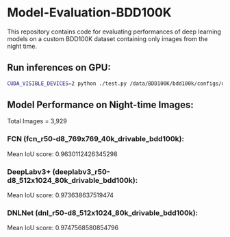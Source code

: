 # Model-Evaluation-BDD100K

This repository contains code for evaluating performances of deep learning models on a custom BDD100K dataset containing only images from the night time. 

## Run inferences on GPU:
```bash
CUDA_VISIBLE_DEVICES=2 python ./test.py /data/BDD100K/bdd100k/configs/deeplabv3+_r50-d8_512x1024_80k_drivable_bdd100k.py --format-only --format-dir /data/BDD100K/bdd100k/output_masks/deeplabv3+ [--options]
```

## Model Performance on Night-time Images:
Total Images = 3,929

### FCN (fcn_r50-d8_769x769_40k_drivable_bdd100k): 
Mean IoU score: 0.9630112426345298

### DeepLabv3+ (deeplabv3_r50-d8_512x1024_80k_drivable_bdd100k):
Mean IoU score: 0.973638637519474

### DNLNet (dnl_r50-d8_512x1024_80k_drivable_bdd100k):
Mean IoU score: 0.9747568580854796
